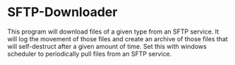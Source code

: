 # SFTP-Downloader

This program will download files of a given type from an SFTP service. It will log the movement of those files and create an archive of those files that will self-destruct after a given amount of time. Set this with windows scheduler to periodically pull files from an SFTP service. 
